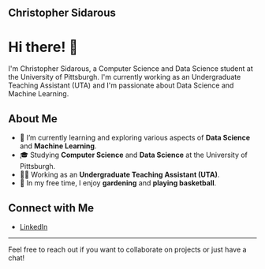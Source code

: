 ## Christopher Sidarous 

# Hi there! 👋

I'm Christopher Sidarous, a Computer Science and Data Science student at the University of Pittsburgh. I'm currently working as an Undergraduate Teaching Assistant (UTA) and I'm passionate about Data Science and Machine Learning.

## About Me

- 🌱 I’m currently learning and exploring various aspects of **Data Science** and **Machine Learning**.
- 🎓 Studying **Computer Science** and **Data Science** at the University of Pittsburgh.
- 🧑‍🏫 Working as an **Undergraduate Teaching Assistant (UTA)**.
- 🌿 In my free time, I enjoy **gardening** and **playing basketball**.

## Connect with Me

- [LinkedIn](https://www.linkedin.com/in/csidarous/)

---

Feel free to reach out if you want to collaborate on projects or just have a chat!

